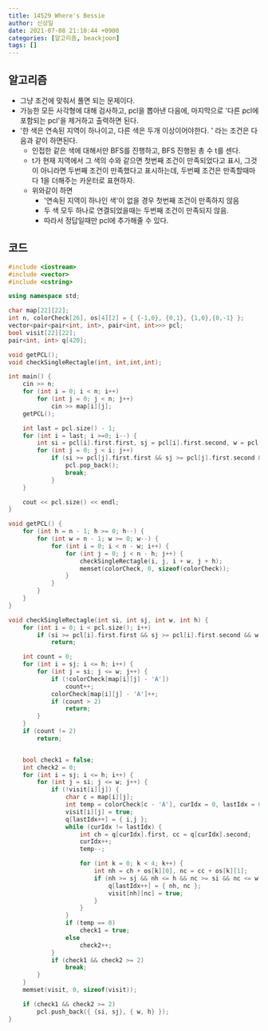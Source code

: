 ```yaml
---
title: 14529 Where's Bessie
author: 신성일
date: 2021-07-08 21:10:44 +0900
categories: [알고리즘, beackjoon]
tags: []
---
```


## 알고리즘

- 그냥 조건에 맞춰서 풀면 되는 문제이다.
- 가능한 모든 사각형에 대해 검사하고, pcl을 뽑아낸 다음에, 마지막으로 '다른 pcl에 포함되는 pcl'을 제거하고 출력하면 된다.
- '한 색은 연속된 지역이 하나이고, 다른 색은 두개 이상이어야한다. ' 라는 조건은 다음과 같이 하면된다.
  - 인접한 같은 색에 대해서만 BFS를 진행하고, BFS 진행된 총 수 t를 센다.
  - t가 현재 지역에서 그 색의 수와 같으면 첫번째 조건이 만족되었다고 표시, 그것이 아니라면 두번째 조건이 만족했다고 표시하는데, 두번째 조건은 만족할때마다 1을 더해주는 카운터로 표현하자.
  - 위와같이 하면
    - '연속된 지역이 하나인 색'이 없을 경우 첫번째 조건이 만족하지 않음
    - 두 색 모두 하나로 연결되었을때는 두번째 조건이 만족되지 않음.
    - 따라서 정답일때만 pcl에 추가해줄 수 있다.

## 코드

```c++
#include <iostream>
#include <vector>
#include <cstring>

using namespace std;

char map[22][22];
int n, colorCheck[26], os[4][2] = { {-1,0}, {0,1}, {1,0},{0,-1} };
vector<pair<pair<int, int>, pair<int, int>>> pcl;
bool visit[22][22];
pair<int, int> q[420];

void getPCL();
void checkSingleRectagle(int, int,int,int);

int main() {
	cin >> n;
	for (int i = 0; i < n; i++)
		for (int j = 0; j < n; j++)
			cin >> map[i][j];
	getPCL();

	int last = pcl.size() - 1;
	for (int i = last; i >=0; i--) {
		int si = pcl[i].first.first, sj = pcl[i].first.second, w = pcl[i].second.first, h = pcl[i].second.second;
		for (int j = 0; j < i; j++)
			if (si >= pcl[j].first.first && sj >= pcl[j].first.second && w <= pcl[j].second.first && h <= pcl[j].second.second) {
				pcl.pop_back();
				break;
			}
	}

	cout << pcl.size() << endl;
}

void getPCL() {
	for (int h = n - 1; h >= 0; h--) {
		for (int w = n - 1; w >= 0; w--) {
			for (int i = 0; i < n - w; i++) {
				for (int j = 0; j < n - h; j++) {
					checkSingleRectagle(i, j, i + w, j + h);
					memset(colorCheck, 0, sizeof(colorCheck));
				}
			}
		}
	}
}

void checkSingleRectagle(int si, int sj, int w, int h) {
	for (int i = 0; i < pcl.size(); i++)
		if (si >= pcl[i].first.first && sj >= pcl[i].first.second && w <= pcl[i].second.first && h <= pcl[i].second.second)
			return;

	int count = 0;
	for (int i = sj; i <= h; i++) {
		for (int j = si; j <= w; j++) {
			if (!colorCheck[map[i][j] - 'A'])
				count++;
			colorCheck[map[i][j] - 'A']++;
			if (count > 2)
				return;
		}
	}
	if (count != 2)
		return;


	bool check1 = false;
	int check2 = 0;
	for (int i = sj; i <= h; i++) {
		for (int j = si; j <= w; j++) {
			if (!visit[i][j]) {
				char c = map[i][j];
				int temp = colorCheck[c - 'A'], curIdx = 0, lastIdx = 0;
				visit[i][j] = true;
				q[lastIdx++] = { i,j };
				while (curIdx != lastIdx) {
					int ch = q[curIdx].first, cc = q[curIdx].second;
					curIdx++;
					temp--;

					for (int k = 0; k < 4; k++) {
						int nh = ch + os[k][0], nc = cc + os[k][1];
						if (nh >= sj && nh <= h && nc >= si && nc <= w && !visit[nh][nc] && map[nh][nc] == c) {
							q[lastIdx++] = { nh, nc };
							visit[nh][nc] = true;
						}
					}
				}
				if (temp == 0)
					check1 = true;
				else
					check2++;
			}
			if (check1 && check2 >= 2)
				break;
		}
	}
	memset(visit, 0, sizeof(visit));

	if (check1 && check2 >= 2)
		pcl.push_back({ {si, sj}, { w, h} });
}
```
